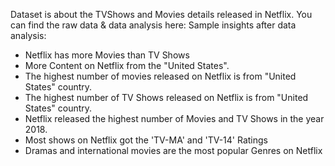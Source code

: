 Dataset is about the TVShows and Movies details released in Netflix. You can find the raw data & data analysis here: 
Sample insights after data analysis:

- Netflix has more Movies than TV Shows
- More Content on Netflix from the "United States".
- The highest number of movies released on Netflix is from "United States" country.
- The highest number of TV Shows released on Netflix is from "United States" country.
- Netflix released the highest number of Movies and TV Shows in the year 2018.
- Most shows on Netflix got the 'TV-MA' and 'TV-14' Ratings
- Dramas and international movies are the most popular Genres on Netflix
  
